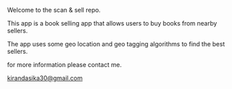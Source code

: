 Welcome to the scan & sell repo.

This app is a book selling app that allows users to buy books from nearby sellers.

The app uses some geo location and geo tagging algorithms to find the best sellers.

for more information please contact me.

kirandasika30@gmail.com
